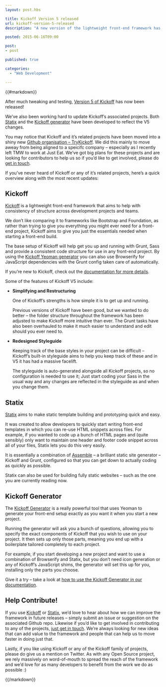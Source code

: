```yaml
---
layout: post.hbs

title: Kickoff Version 5 released
url: kickoff-version-5-released
description: "A new version of the lightweight front-end framework has been released."

posted: 2015-06-16T09:00

post:
- post

published: true

categories:
  - "Web Development"

---
```


{{#markdown}}

After much tweaking and testing, [Version 5 of Kickoff](http://trykickoff.github.io/) has now been released!

We’ve also been working hard to update Kickoff’s associated projects.  Both [Statix](https://github.com/TryKickoff/statix) and the [Kickoff generator](https://github.com/TryKickoff/generator-kickoff) have been developed to reflect the V5 changes.

You may notice that Kickoff and it’s related projects have been moved into a shiny new [Github organisation – TryKickoff](https://github.com/trykickoff/).  We did this mainly to move aweay from being aligned to a speicifc company – especially as I recently left TMW to work at Just Eat.  We’ve got big plans for these projects and are looking for contributors to help us so if you’d like to get involved, please do [get in touch](trykickoff@gmail.com).

If you’ve never heard of Kickoff or any of it’s related projects, here’s a quick overview along with the most recent updates:

## Kickoff

[Kickoff](http://trykickoff.github.io/) is a lightweight front-end framework that aims to help with consistency of structure across development projects and teams.

We don’t like comparing it to frameworks like Bootstrap and Foundation, as rather than trying to give you everything you might ever need for a front-end project, Kickoff aims to give you just the essentials needed when starting a front-end build.

The base setup of Kickoff will help get you up and running with Grunt, Sass and provide a consistent code structure for use in any front-end project.  By using the [Kickoff Yeoman generator](https://github.com/TryKickoff/generator-kickoff) you can also use Browserify for JavaScript dependencies with the Grunt config taken care of automatically.

If you’re new to Kickoff, check out the [documentation for more details](http://trykickoff.github.io/learn/index.html).

Some of the features of Kickoff V5 include:

- **Simplifying and Restructuring**

  One of Kickoff’s strengths is how simple it is to get up and running.

  Previous versions of Kickoff have been good, but we wanted to do better – the folder structure throughout the framework has been adjusted to make Kickoff more intuitive than ever.  The Grunt tasks have also been overhauled to make it much easier to understand and edit should you ever need to.


- **Redesigned Styleguide**

  Keeping track of the base styles in your project can be difficult – Kickoff’s built-in styleguide aims to help you keep track of these and in V5 it has had a massive facelift.

  The styleguide is auto-generated alongside all Kickoff projects, so no configuration is needed to use it;  Just start coding your Sass in the usual way and any changes are reflected in the styleguide as and when you change them.


## Statix

[Statix](https://github.com/TryKickoff/statix) aims to make static template building and prototyping quick and easy.

It was created to allow developers to quickly start writing front-end templates in which you can re-use HTML snippets across files.  For example, if you wanted to code up a bunch of HTML pages and (quite sensibly) only want to maintain one header and footer code snippet across all of your files, Statix lets you do this very easily.

It is essentially a combination of [Assemble](https://github.com/assemble/assemble) – a brilliant static site generator – Kickoff and Grunt, configured so that you can get down to actually coding as quickly as possible.

Statix can also be used for building fully static websites – such as the one you are currently reading now.


## Kickoff Generator

The [Kickoff Generator](https://github.com/TryKickoff/generator-kickoff) is a really powerful tool that uses Yeoman to generate your front-end setup exactly as you want it when you start a new project.

Running the generator will ask you a bunch of questions, allowing you to specify the exact components of Kickoff that you wish to use on your project.  It then sets up only those parts, meaning you end up with a boilerplate tailored completely to each project.

For example, if you start developing a new project and want to use a combination of Browserify and Statix, but you don’t need icon generation or any of Kickoff’s JavaScript shims, the generator will set this up for you, installing only the parts you choose.

Give it a try – take a look at [how to use the Kickoff Generator in our documentation](http://trykickoff.github.io/learn/yeoman.html).


## Help Contribute!

If you use [Kickoff](http://trykickoff.github.io/) or [Statix](https://github.com/TryKickoff/statix), we’d love to hear about how we can improve the framework in future releases – simply submit an issue or suggestion on the associated Github repo.  Likewise if you’d like to get involved in contributing to any of the projects, [just get in touch](trykickoff@gmail.com).  We’re always looking for new ideas that can add value to the framework and people that can help us to move faster in doing just that.

Lastly, if you like using Kickoff or any of the Kickoff family of projects, please do give us a mention on Twitter.  As with any Open Source project, we rely massively on word-of-mouth to spread the reach of the framework and we’d love for as many developers to benefit from the work we do as possible :)

{{/markdown}}
